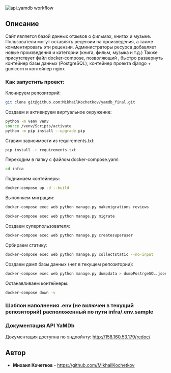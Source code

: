 ![api_yamdb workflow](https://github.com/MikhailKochetkov/yamdb_final/actions/workflows/yamdb_workflow.yml/badge.svg?branch=master&event=push)

## Описание
Сайт является базой данных отзывов о фильмах, книгах и музыке.
Пользователи могут оставлять рецензии на произведения, а также комментировать эти рецензии.
Администраторы ресурса добавляет новые произведения и категории (книга, фильм, музыка и т.д.)
Также присутствует файл docker-compose, позволяющий , быстро развернуть контейнер базы данных (PostgreSQL), контейнер проекта django + gunicorn и контейнер nginx

### Как запустить проект:

Клонируем репозиторий:
```bash
git clone git@github.com:MikhailKochetkov/yamdb_final.git
```

Создаем и активируем виртуальное окружение:
```bash
python -m venv venv
source /venv/Scripts/activate
python -m pip install --upgrade pip
```

Ставим зависимости из requirements.txt:
```bash
pip install -r requirements.txt
```

Переходим в папку с файлом docker-compose.yaml:
```bash
cd infra
```

Поднимаем контейнеры:
```bash
docker-compose up -d --build
```

Выполняем миграции:
```bash
docker-compose exec web python manage.py makemigrations reviews
```
```bash
docker-compose exec web python manage.py migrate
```

Создаем суперпользователя:
```bash
docker-compose exec web python manage.py createsuperuser
```

Србираем статику:
```bash
docker-compose exec web python manage.py collectstatic --no-input
```

Создаем дамп базы данных (нет в текущем репозитории):
```bash
docker-compose exec web python manage.py dumpdata > dumpPostrgeSQL.json
```

Останавливаем контейнеры:
```bash
docker-compose down -v
```

### Шаблон наполнения .env (не включен в текущий репозиторий) расположенный по пути infra/.env.sample

### Документация API YaMDb
Документация доступна по эндпойнту: http://158.160.53.179/redoc/

## Автор

* **Михаил Кочетков** - https://github.com/MikhailKochetkov
